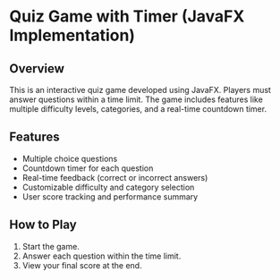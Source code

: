 
# Quiz Game with Timer (JavaFX Implementation)

## Overview
This is an interactive quiz game developed using JavaFX. Players must answer questions within a time limit. The game includes features like multiple difficulty levels, categories, and a real-time countdown timer.

## Features
- Multiple choice questions
- Countdown timer for each question
- Real-time feedback (correct or incorrect answers)
- Customizable difficulty and category selection
- User score tracking and performance summary



## How to Play
1. Start the game.
2. Answer each question within the time limit.
3. View your final score at the end.

